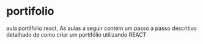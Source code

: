 # portifolio
aula portilfolio react, As aulas a seguir contém um passo a passo descritivo detalhado de como criar um portifólio utilizando REACT
